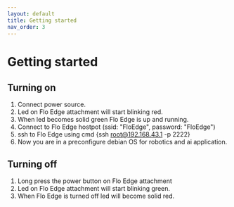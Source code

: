 ```yaml
---
layout: default
title: Getting started
nav_order: 3
---
```

# Getting started

## Turning on
1. Connect power source.
2. Led on Flo Edge attachment will start blinking red.
3. When led becomes solid green Flo Edge is up and running.
4. Connect to Flo Edge hostpot (ssid: "FloEdge", password: "FloEdge")
5. ssh to Flo Edge using cmd {ssh root@192.168.43.1 -p 2222}
6. Now you are in a preconfigure debian OS for robotics and ai application.

## Turning off
1. Long press the power button on Flo Edge attachment
2. Led on Flo Edge attachment will start blinking green.
3. When Flo Edge is turned off led will become solid red.
